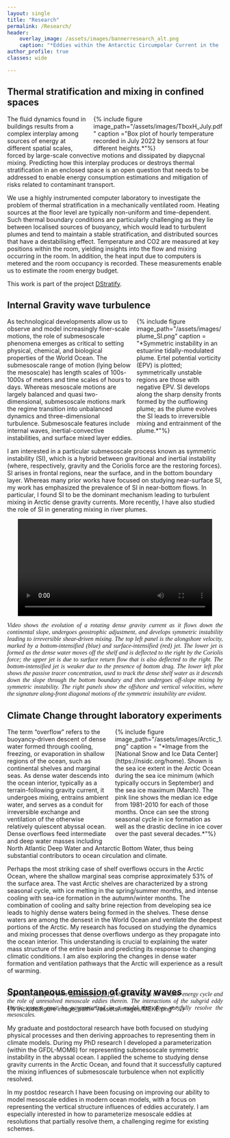 ```yaml
---
layout: single
title: "Research"
permalink: /Research/
header:
    overlay_image: /assets/images/bannerresearch_alt.png
    caption: "*Eddies within the Antarctic Circumpolar Current in the [NeverWorld2](https://doi.org/10.5194/gmd-15-6567-2022) model.*"
author_profile: true
classes: wide

---
```

## Thermal stratification and mixing in confined spaces

<div style="width:60%;  padding-left: 10px; float:right">
    {% include figure image_path="/assets/images/TboxH_July.pdf" caption ="Box plot of hourly temperature recorded in July 2022 by sensors at four different heights.*"%}
</div>
The fluid dynamics found in buildings results from a complex interplay among sources of energy at different spatial scales, forced by large-scale convective motions and dissipated by diapycnal mixing. Predicting how this interplay produces or destroys thermal stratification in an enclosed space is an open question that needs to be addressed to enable energy consumption estimations and mitigation of risks related to contaminant transport.

We use a highly instrumented computer laboratory to investigate the problem of thermal stratification in a mechanically ventilated room. Heating sources at the floor level are typically non-uniform and time-dependent. Such thermal boundary conditions are particularly challenging as they lie between localised sources of buoyancy, which would lead to turbulent plumes and tend to maintain a stable stratification, and distributed sources that have a destabilising effect. Temperature and CO2 are measured at key positions within the room, yielding insights into the flow and mixing occurring in the room. In addition, the heat input due to computers is metered and the room occupancy is recorded. These measurements enable us to estimate the room energy budget.

This work is part of the project [DStratify](https://www.dstratify.org). 


## Internal Gravity wave turbulence
<div style="width:40%;  padding-left: 10px; float:right">
    {% include figure image_path="/assets/images/plume_SI.png" caption = "*Symmetric instability in an estuarine tidally-modulated plume. Ertel potential vorticity (EPV) is plotted; symmetrically unstable regions are those with negative EPV. SI develops along the sharp density fronts formed by the outflowing plume; as the plume evolves the SI leads to irreversible mixing and entrainment of the plume.*"%}
</div>
As technological developments allow us to observe and model increasingly finer-scale motions, the role of submesoscale phenomena emerges as critical to setting physical, chemical, and biological properties of the World Ocean. The submesoscale range of motion (lying below the mesoscale) has length scales of 100s-1000s of meters and time scales of hours to days. Whereas mesoscale motions are largely balanced and quasi two-dimensional, submesoscale motions mark the regime transition into unbalanced dynamics and three-dimensional turbulence. Submesoscale features include internal waves, inertial-convective instabilities, and surface mixed layer eddies. 

I am interested in a particular submesoscale process known as symmetric instability (SI), which is a hybrid between gravitional and inertial instability (where, respectively, gravity and the Coriolis force are the restoring forces). SI arises in frontal regions, near the surface, and in the bottom boundary layer. Whereas many prior works have focused on studying near-surface SI, my work has emphasized the prevalence of SI in near-bottom flows. In particular, I found SI to be the dominant mechanism leading to turbulent mixing in Arctic dense gravity currents. More recently, I have also studied the role of SI in generating mixing in river plumes.

<center>
<video width="90%" height="auto" max-height="100%" controls="controls">
  <source src="/assets/images/SIoverflow.mp4" type="video/mp4">
</video>
</center>
<p style="font-family:caption-font-family; font-size:type-size-6; margin-bottom: 0.5em; text-align:justify"><i>Video shows the evolution of a rotating dense gravity current as it flows down the continental slope, undergoes geostrophic adjustment, and develops symmetric instability leading to irreversible shear-driven mixing. The top left panel is the alongshore velocity, marked by a bottom-intensified (blue) and surface-intensified (red) jet. The lower jet is formed as the dense water moves off the shelf and is deflected to the right by the Coriolis force; the upper jet is due to surface return flow that is also deflected to the right. The bottom-intensified jet is weaker due to the presence of bottom drag. The lower left plot shows the passive tracer concentration, used to track the dense shelf water as it descends down the slope through the bottom boundary and then undergoes off-slope mixing by symmetric instability. The right panels show the offshore and vertical velocities, where the signature along-front diagonal motions of the symmetric instability are evident.</i>
</p>


## Climate Change throught laboratory experiments

<div style="width:50%;  padding-left: 10px; padding-bottom: 1%; float:right">
    {% include figure image_path="/assets/images/Arctic_1.png" caption = "*Image from the  [National Snow and Ice Data Center](https://nsidc.org/home). Shown is the sea ice extent in the Arctic Ocean during the sea ice minimum (which typically occurs in September) and the sea ice maximum (March). The pink line shows the median ice edge from 1981-2010 for each of those months. Once can see the strong seasonal cycle in ice formation as well as the drastic decline in ice cover over the past several decades.*"%}
</div>
The term “overflow” refers to the buoyancy-driven descent of dense water formed through cooling, freezing, or evaporation in shallow regions of the ocean, such as continental shelves and marginal seas. As dense water descends into the ocean interior, typically as a terrain-following gravity current, it undergoes mixing, entrains ambient water, and serves as a conduit for irreversible exchange and ventilation of the otherwise relatively quiescent abyssal ocean. Dense overflows feed intermediate and deep water masses including North Atlantic Deep Water and Antarctic Bottom Water, thus being substantial contributors to ocean circulation and climate. 

Perhaps the most striking case of shelf overflows occurs in the Arctic Ocean, where the shallow marginal seas comprise approximately 53% of the surface area. The vast Arctic shelves are characterized by a strong seasonal cycle, with ice melting in the spring/summer months, and intense cooling with sea-ice formation in the autumn/winter months. The combination of cooling and salty brine rejection from developing sea ice leads to highly dense waters being formed in the shelves. These dense waters are among the densest in the World Ocean and ventilate the deepest portions of the Arctic. My research has focused on studying the dynamics and mixing processes that dense overflows undergo as they propagate into the ocean interior. This understanding is crucial to explaining the water mass structure of the entire basin and predicting its response to changing climatic conditions. I am also exploring the changes in dense water formation and ventilation pathways that the Arctic will experience as a result of warming. 

## Spontaneous emission of gravity waves
<div style="width:100%; float:center">
    {% include figure image_path="/assets/images/MEKE.png" %}
</div>
<p style=" margin-top: -50px; font-family:caption-font-family; font-size:type-size-6; text-align:justify">
<i>Schematic (adapted from <a href="https://doi.org/10.1029/2019MS001750">Jansen et al. 2019</a>) that illustrates the oceanic energy cycle and the role of unresolved mesoscale eddies therein. The interactions of the subgrid eddy kinetic energy must be parameterized in a model that does not fully resolve the mesoscales.</i>
</p>
My graduate and postdoctoral research have both focused on studying physical processes and then deriving approaches to representing them in climate models. During my PhD research I developed a parameterization (within the GFDL-MOM6) for representing submesoscale symmetric instability in the abyssal ocean. I applied the scheme to studying dense gravity currents in the Arctic Ocean, and found that it successfully captured the mixing influences of submesoscale turbulence when not explicitly resolved. 

In my postdoc research I have been focusing on improving our ability to model mesoscale eddies in modern ocean models, with a focus on representing the vertical structure influences of eddies accurately. I am especially interested in how to parameterize mesoscale eddies at resolutions that partially resolve them, a challenging regime for existing schemes. 
